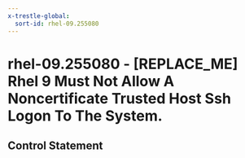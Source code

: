 ```yaml
---
x-trestle-global:
  sort-id: rhel-09.255080
---
```


# rhel-09.255080 - \[REPLACE_ME\] Rhel 9 Must Not Allow A Noncertificate Trusted Host Ssh Logon To The System.

## Control Statement
